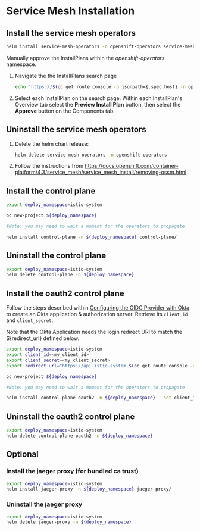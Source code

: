 # Service Mesh Installation

## Install the service mesh operators

```sh
helm install service-mesh-operators -n openshift-operators service-mesh-operators/
```

Manually approve the InstallPlans within the *openshift-operators* namespace.

1. Navigate the the InstallPlans search page
  
   ```sh
   echo "https://$(oc get route console -o jsonpath={.spec.host} -n openshift-console)/k8s/ns/openshift-operators/operators.coreos.com~v1alpha1~InstallPlan"
   ```

2. Select each InstallPlan on the search page. Within each InstallPlan's Overview tab select the **Preview Install Plan** button, then select the **Approve** button on the Components tab.

## Uninstall the service mesh operators

1. Delete the helm chart release:

   ```sh
   helm delete service-mesh-operators -n openshift-operators
   ```

2. Follow the instructions from <https://docs.openshift.com/container-platform/4.3/service_mesh/service_mesh_install/removing-ossm.html>

## Install the control plane

```sh
export deploy_namespace=istio-system

oc new-project ${deploy_namespace}

#Note: you may need to wait a moment for the operators to propagate

helm install control-plane -n ${deploy_namespace} control-plane/
```

## Uninstall the control plane

```sh
export deploy_namespace=istio-system
helm delete control-plane -n ${deploy_namespace}
```

## Install the oauth2 control plane

Follow the steps described within [Configuring the OIDC Provider with Okta](https://github.com/trevorbox/oauth2-proxy/blob/update-okta-doc/docs/2_auth.md#configuring-the-oidc-provider-with-okta) to create an Okta application & authorization server. Retrieve its `client_id` and `client_secret`.

Note that the Okta Application needs the login redirect URI to match the ${redirect_url} defined below.

```sh
export deploy_namespace=istio-system
export client_id=<my_client_id>
export client_secret=<my_client_secret>
export redirect_url="https://api-istio-system.$(oc get route console -o jsonpath={.status.ingress[0].routerCanonicalHostname} -n openshift-console)/oauth2/callback"

oc new-project ${deploy_namespace}

#Note: you may need to wait a moment for the operators to propagate

helm install control-plane-oauth2 -n ${deploy_namespace} --set client_id=${client_id} --set client_secret=${client_secret} --set redirect_url=${redirect_url} control-plane-oauth2/
```

## Uninstall the oauth2 control plane

```sh
export deploy_namespace=istio-system
helm delete control-plane-oauth2 -n ${deploy_namespace}
```

## Optional

### Install the jaeger proxy (for bundled ca trust)

```sh
export deploy_namespace=istio-system
helm install jaeger-proxy -n ${deploy_namespace} jaeger-proxy/
```

### Uninstall the jaeger proxy

```sh
export deploy_namespace=istio-system
helm delete jaeger-proxy -n ${deploy_namespace}
```

